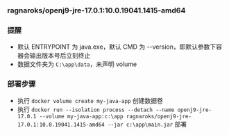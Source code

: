 ### ragnaroks/openj9-jre-17.0.1:10.0.19041.1415-amd64

### 提醒
- 默认 ENTRYPOINT 为 java.exe，默认 CMD 为 --version，即默认参数下容器会输出版本号后立刻终止
- 数据文件夹为 `C:\app\data`，未声明 volume

### 部署步骤
- 执行 `docker volume create my-java-app` 创建数据卷
- 执行 `docker run --isolation process --detach --name openj9-jre-17.0.1 --volume my-java-app:c:\app ragnaroks/openj9-jre-17.0.1:10.0.19041.1415-amd64 --jar c:\app\main.jar` 部署